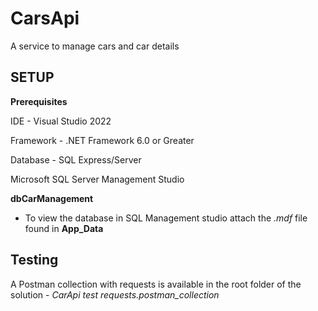 # CarsApi

A service to manage cars and car details

## SETUP

**Prerequisites** 

IDE - Visual Studio 2022

Framework - .NET Framework 6.0 or Greater

Database - SQL Express/Server

Microsoft SQL Server Management Studio

**dbCarManagement**
- To view the database in SQL Management studio attach the *.mdf* file found in **App_Data**

## Testing

A Postman collection with requests is available in the root folder of the solution - *CarApi test requests.postman_collection*
